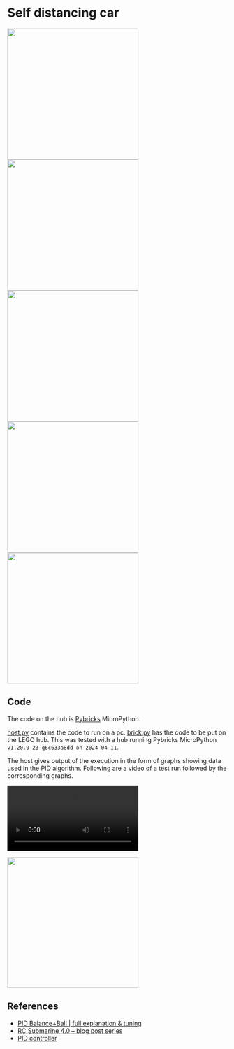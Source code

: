 # Self distancing car

<image src="PXL_20230706_160758826.jpg" width="300" />
<image src="PXL_20230706_160714623.jpg" width="300" />
<image src="PXL_20230706_160719625.jpg" width="300" />
<image src="PXL_20230706_160731122.jpg" width="300" />
<image src="PXL_20230706_160930224.jpg" width="300" />

## Code

The code on the hub is [Pybricks](https://pybricks.com/) MicroPython.

[host.py](./host.py) contains the code to run on a pc. [brick.py](./brick.py) has the code to be put on the LEGO hub. This was tested with a hub running Pybricks MicroPython `v1.20.0-23-g6c633a8dd on 2024-04-11`.

The host gives output of the execution in the form of graphs showing data used in the PID algorithm. Following are a video of a test run followed by the corresponding graphs.

<video src="./video.mp4" controls="controls" width="300"></video>

<image src="./graphs.png" width="300" />

## References

* [PID Balance+Ball | full explanation & tuning](https://www.youtube.com/watch?v=JFTJ2SS4xyA)
* [RC Submarine 4.0 – blog post series](https://brickexperimentchannel.wordpress.com/rc-submarine-4-0-blog-post-series/)
* [PID controller](https://en.wikipedia.org/wiki/PID_controller)
